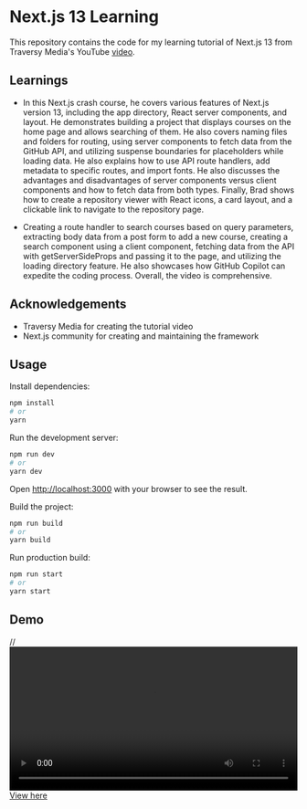 
# Next.js 13 Learning 

This repository contains the code for my learning tutorial of Next.js 13 from Traversy Media's YouTube [video](https://www.youtube.com/watch?v=Y6KDk5iyrYE&ab_channel=TraversyMedia).

## Learnings

- In this Next.js crash course, he covers various features of Next.js version 13, including the app directory, React server components, and layout. He demonstrates building a project that displays courses on the home page and allows searching of them. He also covers naming files and folders for routing, using server components to fetch data from the GitHub API, and utilizing suspense boundaries for placeholders while loading data. He also explains how to use API route handlers, add metadata to specific routes, and import fonts. He also discusses the advantages and disadvantages of server components versus client components and how to fetch data from both types. Finally, Brad shows how to create a repository viewer with React icons, a card layout, and a clickable link to navigate to the repository page.

- Creating a route handler to search courses based on query parameters, extracting body data from a post form to add a new course, creating a search component using a client component, fetching data from the API with getServerSideProps and passing it to the page, and utilizing the loading directory feature. He also showcases how GitHub Copilot can expedite the coding process. Overall, the video is  comprehensive.

## Acknowledgements

- Traversy Media for creating the tutorial video
- Next.js community for creating and maintaining the framework



## Usage

Install dependencies:

```bash
npm install
# or
yarn
```

Run the development server:

```bash
npm run dev
# or
yarn dev
```

Open [http://localhost:3000](http://localhost:3000) with your browser to see the result.

Build the project:

```bash
npm run build
# or
yarn build
```

Run production build:

```bash
npm run start
# or
yarn start
```



## Demo

//<video width="100%" height="auto" controls allowfullscreen>
//<source src="/public/Untitled video - Made with Clipchamp.mp4" type="video/mp4">
//</video>
[View here](https://ezgif.com/video-to-gif/ezgif-3-ccb2b47835.webm)
